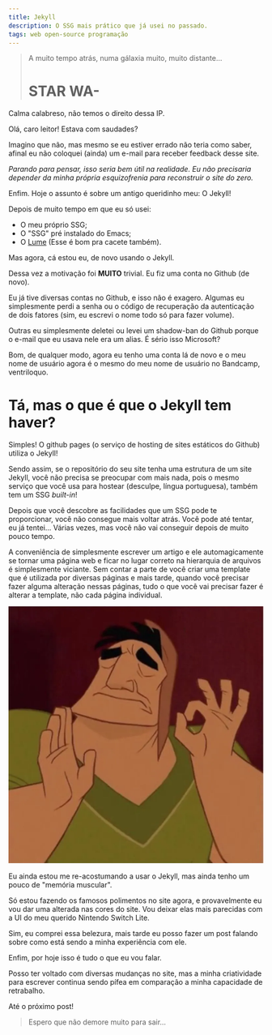 ```yaml
---
title: Jekyll
description: O SSG mais prático que já usei no passado.
tags: web open-source programação
---
```


> A muito tempo atrás, numa gálaxia muito, muito distante...
> # STAR WA-

Calma calabreso, não temos o direito dessa IP.

Olá, caro leitor! Estava com saudades?

Imagino que não, mas mesmo se eu estiver errado não teria como saber, afinal eu
não coloquei (ainda) um e-mail para receber feedback desse site.

*Parando para pensar, isso seria bem útil na realidade. Eu não precisaria
depender da minha própria esquizofrenia para reconstruir o site do zero.*

Enfim. Hoje o assunto é sobre um antigo queridinho meu: O Jekyll!

Depois de muito tempo em que eu só usei:
- O meu próprio SSG;
- O "SSG" pré instalado do Emacs;
- O [Lume](https://lume.land/) (Esse é bom pra cacete também).

Mas agora, cá estou eu, de novo usando o Jekyll.

Dessa vez a motivação foi **MUITO** trivial. Eu fiz uma conta no Github (de
novo).

Eu já tive diversas contas no Github, e isso não é exagero. Algumas eu
simplesmente perdi a senha ou o código de recuperação da autenticação de dois
fatores (sim, eu escrevi o nome todo só para fazer volume).

Outras eu simplesmente deletei ou levei um shadow-ban do Github porque o e-mail
que eu usava nele era um alias. É sério isso Microsoft?

Bom, de qualquer modo, agora eu tenho uma conta lá de novo e o meu nome de
usuário agora é o mesmo do meu nome de usuário no Bandcamp, ventriloquo.

# Tá, mas o que é que o Jekyll tem haver?

Simples! O github pages (o serviço de hosting de sites estáticos do Github)
utiliza o Jekyll!

Sendo assim, se o repositório do seu site tenha uma estrutura de um site
Jekyll, você não precisa se preocupar com mais nada, pois o mesmo serviço que
você usa para hostear (desculpe, língua portuguesa), também tem um SSG
*built-in*!

Depois que você descobre as facilidades que um SSG pode te proporcionar, você
não consegue mais voltar atrás. Você pode até tentar, eu já tentei... Várias
vezes, mas você não vai conseguir depois de muito pouco tempo.

A conveniência de simplesmente escrever um artigo e ele automagicamente se
tornar uma página web e ficar no lugar correto na hierarquia de arquivos é
simplesmente viciante. Sem contar a parte de você criar uma template que é
utilizada por diversas páginas e mais tarde, quando você precisar fazer alguma
alteração nessas páginas, tudo o que você vai precisar fazer é alterar a
template, não cada página individual.

![patcha? é assim que se escreve?](/assets/img/patcha.webp)

Eu ainda estou me re-acostumando a usar o Jekyll, mas ainda tenho um pouco de
"memória muscular".

Só estou fazendo os famosos polimentos no site agora, e provavelmente eu vou
dar uma alterada nas cores do site. Vou deixar elas mais parecidas com a UI do meu
querido Nintendo Switch Lite.

Sim, eu comprei essa belezura, mais tarde eu posso fazer um post falando sobre
como está sendo a minha experiência com ele.

Enfim, por hoje isso é tudo o que eu vou falar.

Posso ter voltado com diversas mudanças no site, mas a minha criatividade para
escrever continua sendo pífea em comparação a minha capacidade de retrabalho.

Até o próximo post!

> Espero que não demore muito para sair...

